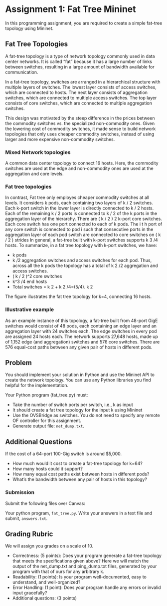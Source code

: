 # Assignment 1: Fat Tree Mininet

In this programming assignment, you are required to create a simple fat-tree topology using Mininet.

## Fat Tree Topologies
A fat-tree topology is a type of network topology commonly used in data center networks. It is called “fat” because it has a large number of links between switches, resulting in a large amount of bandwidth available for communication.

In a fat-tree topology, switches are arranged in a hierarchical structure with multiple layers of switches. The lowest layer consists of access switches, which are connected to hosts. The next layer consists of aggregation switches, which are connected to multiple access switches. The top layer consists of core switches, which are connected to multiple aggregation switches.

This design was motivated by the steep difference in the prices between the commodity switches vs. the specialized non-commodity ones. Given the lowering cost of commodity switches, it made sense to build network topologies that only uses cheaper commodity switches, instead of using larger and more expensive non-commodity switches.

### Mixed Network topologies

A common data center topology to connect 16 hosts. Here, the commodity switches are used at the edge and non-commodity ones are used at the aggregation and core levels.

### Fat tree topologies

In contrast, Fat tree only employes cheaper commodity switches at
all levels. It considers k pods, each containing two layers of k / 2
switches. Each k-port switch in the lower layer is directly
connected to k / 2 hosts. Each of the remaining k / 2 ports is
connected to k / 2 of the k ports in the aggregation layer
of the hierarchy. There are ( k / 2 ) 2 k-port core switches.
Each core switch has one port connected to each of k pods. 
The i t h port of any core switch is connected to pod i such 
that consecutive ports in the aggregation layer of each pod 
switch are connected to core switches on ( k / 2 ) strides 
In general, a fat-tree built with k-port switches supports 
k 3 /4 hosts. To summarize, in a fat tree topology with k-port 
switches, we have: 

- k pods 
- k /2 aggregation switches and access switches for each pod. Thus, across all the k pods the topology has a total of k 2 /2 aggregation and access switches. 
- ( k / 2 )^2 core switches 
- k^3 /4 end hosts 
- Total switches = k 2 + k 2 /4=(5/4). k 2 


The figure illustrates the fat tree topology for k=4, connecting 16 hosts.

### Illustrative example
As an example instance of this topology, a fat-tree built from 48-port GigE switches would consist of 48 pods, each containing an edge layer and an aggregation layer with 24 switches each. The edge switches in every pod are assigned 24 hosts each. The network supports 27,648 hosts, made up of 1,152 edge (and aggregation) switches and 576 core switches. There are 576 equal-cost paths between any given pair of hosts in different pods.

## Problem
You should implement your solution in Python and use the Mininet API to create the network topology. You can use any Python libraries you find helpful for the implementation.

Your Python program (fat_tree.py) must:

- Take the number of switch ports per switch, i.e., k as input
- It should create a fat tree topology for the input k using Mininet
- Use the OVSBridge as switches. You do not need to specify any remote OF controller for this assignment.
- Generate output file: `net_dump.txt`.

## Additional Questions
If the cost of a 64-port 100-Gig switch is around $5,000.

- How much would it cost to create a fat-tree topology for k=64?
- How many hosts could it support?
- How many equal cost paths exist between hosts in different pods?
- What’s the bandwidth between any pair of hosts in this topology?

### Submission
Submit the following files over Canvas:

Your python program, `fat_tree.py`.
Write your answers in a text file and submit, `answers.txt`.

## Grading Rubric
We will assign you grades on a scale of 10.

- Correctness: (5 points): Does your program generate a fat-tree topology that meets the specifications given above? Here we will match the output of the net_dump.txt and ping_dump.txt files, generated by your program with that of ours for any arbitrary k.
- Readability: (1 points): Is your program well-documented, easy to understand, and well-organized?
- Error Handling: (1 point): Does your program handle any errors or invalid input gracefully?
- Additional questions: (3 points)
